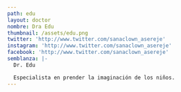 ```yaml
---
path: edu
layout: doctor
nombre: Dra Edu
thumbnail: /assets/edu.png
twitter: 'http://www.twitter.com/sanaclown_asereje'
instagram: 'http://www.twitter.com/sanaclown_asereje'
facebook: 'http://www.twitter.com/sanaclown_asereje'
semblanza: |-
  Dr. Edu

  Especialista en prender la imaginación de los niños.
---
```


